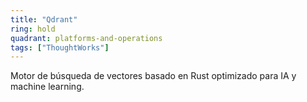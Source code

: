 ```yaml
---
title: "Qdrant"
ring: hold
quadrant: platforms-and-operations
tags: ["ThoughtWorks"]
---
```


Motor de búsqueda de vectores basado en Rust optimizado para IA y machine learning.
